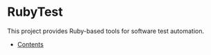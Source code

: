 # RubyTest

This project provides Ruby-based tools for software test automation.

- [Contents](./Contents.md)
